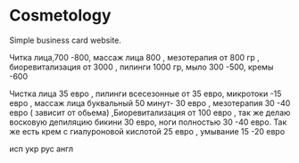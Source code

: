 # Cosmetology
Simple business card website.


Читка лица,700 -800, 
массаж лица 800 ,
мезотерапия от 800 гр , 
биоревитализация от 3000 , 
пилинги 1000 гр, 
мыло 300 -500, 
кремы -600

Чистка лица 35 евро , 
пилинги всесезонные от 35 евро,
 микротоки -15 евро , 
массаж лица буквальный 50 минут- 30 евро ,
 мезотерапия 30 -40 евро ( зависит от обьема) 
,Биоревитализация от 100 евро , 
так же делаю восковую депиляцию бикини 30 евро,
ноги полностью 30 -40 евро. 
Так же есть крем с гиалуроновой кислотой 25 евро , 
умывание 15 -20 евро

исп укр рус англ 
